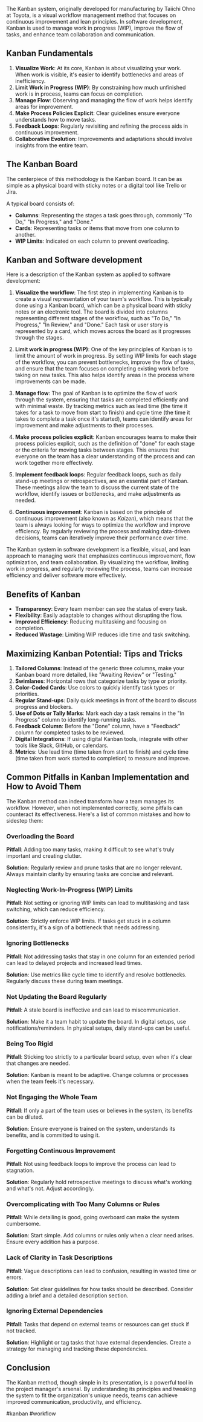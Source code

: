 The Kanban system, originally developed for manufacturing by Taiichi Ohno at Toyota, is a visual workflow management method that focuses on continuous improvement and lean principles. In software development, Kanban is used to manage work in progress (WIP), improve the flow of tasks, and enhance team collaboration and communication. 

## Kanban Fundamentals

1. **Visualize Work**: At its core, Kanban is about visualizing your work. When work is visible, it's easier to identify bottlenecks and areas of inefficiency.
2. **Limit Work in Progress (WIP)**: By constraining how much unfinished work is in process, teams can focus on completion.
3. **Manage Flow**: Observing and managing the flow of work helps identify areas for improvement.
4. **Make Process Policies Explicit**: Clear guidelines ensure everyone understands how to move tasks.
5. **Feedback Loops**: Regularly revisiting and refining the process aids in continuous improvement.
6. **Collaborative Evolution**: Improvements and adaptations should involve insights from the entire team.

## The Kanban Board

The centerpiece of this methodology is the Kanban board. It can be as simple as a physical board with sticky notes or a digital tool like Trello or Jira.

A typical board consists of:

- **Columns**: Representing the stages a task goes through, commonly "To Do," "In Progress," and "Done."
- **Cards**: Representing tasks or items that move from one column to another.
- **WIP Limits**: Indicated on each column to prevent overloading.

## Kanban and Software development

Here is a description of the Kanban system as applied to software development:

1. **Visualize the workflow**: The first step in implementing Kanban is to create a visual representation of your team's workflow. This is typically done using a Kanban board, which can be a physical board with sticky notes or an electronic tool. The board is divided into columns representing different stages of the workflow, such as "To Do," "In Progress," "In Review," and "Done." Each task or user story is represented by a card, which moves across the board as it progresses through the stages.

2. **Limit work in progress (WIP)**: One of the key principles of Kanban is to limit the amount of work in progress. By setting WIP limits for each stage of the workflow, you can prevent bottlenecks, improve the flow of tasks, and ensure that the team focuses on completing existing work before taking on new tasks. This also helps identify areas in the process where improvements can be made.

3. **Manage flow**: The goal of Kanban is to optimize the flow of work through the system, ensuring that tasks are completed efficiently and with minimal waste. By tracking metrics such as lead time (the time it takes for a task to move from start to finish) and cycle time (the time it takes to complete a task once it's started), teams can identify areas for improvement and make adjustments to their processes.

4. **Make process policies explicit**: Kanban encourages teams to make their process policies explicit, such as the definition of "done" for each stage or the criteria for moving tasks between stages. This ensures that everyone on the team has a clear understanding of the process and can work together more effectively.

5. **Implement feedback loops**: Regular feedback loops, such as daily stand-up meetings or retrospectives, are an essential part of Kanban. These meetings allow the team to discuss the current state of the workflow, identify issues or bottlenecks, and make adjustments as needed.

6. **Continuous improvement**: Kanban is based on the principle of continuous improvement (also known as *Kaizen*), which means that the team is always looking for ways to optimize the workflow and improve efficiency. By regularly reviewing the process and making data-driven decisions, teams can iteratively improve their performance over time.

The Kanban system in software development is a flexible, visual, and lean approach to managing work that emphasizes continuous improvement, flow optimization, and team collaboration. By visualizing the workflow, limiting work in progress, and regularly reviewing the process, teams can increase efficiency and deliver software more effectively.

## Benefits of Kanban

- **Transparency**: Every team member can see the status of every task.
- **Flexibility**: Easily adaptable to changes without disrupting the flow.
- **Improved Efficiency**: Reducing multitasking and focusing on completion.
- **Reduced Wastage**: Limiting WIP reduces idle time and task switching.

## Maximizing Kanban Potential: Tips and Tricks

1. **Tailored Columns**: Instead of the generic three columns, make your Kanban board more detailed, like "Awaiting Review" or "Testing."
2. **Swimlanes**: Horizontal rows that categorize tasks by type or priority.
3. **Color-Coded Cards**: Use colors to quickly identify task types or priorities.
4. **Regular Stand-ups**: Daily quick meetings in front of the board to discuss progress and blockers.
5. **Use of Dots or Tally Marks**: Mark each day a task remains in the "In Progress" column to identify long-running tasks.
6. **Feedback Column**: Before the "Done" column, have a "Feedback" column for completed tasks to be reviewed.
7. **Digital Integrations**: If using digital Kanban tools, integrate with other tools like Slack, GitHub, or calendars.
8. **Metrics**: Use lead time (time taken from start to finish) and cycle time (time taken from work started to completion) to measure and improve.


## Common Pitfalls in Kanban Implementation and How to Avoid Them

The Kanban method can indeed transform how a team manages its workflow. However, when not implemented correctly, some pitfalls can counteract its effectiveness. Here's a list of common mistakes and how to sidestep them:

### Overloading the Board

**Pitfall**: Adding too many tasks, making it difficult to see what's truly important and creating clutter.

**Solution**: Regularly review and prune tasks that are no longer relevant. Always maintain clarity by ensuring tasks are concise and relevant.

### Neglecting Work-In-Progress (WIP) Limits

**Pitfall**: Not setting or ignoring WIP limits can lead to multitasking and task switching, which can reduce efficiency.

**Solution**: Strictly enforce WIP limits. If tasks get stuck in a column consistently, it's a sign of a bottleneck that needs addressing.

### Ignoring Bottlenecks

**Pitfall**: Not addressing tasks that stay in one column for an extended period can lead to delayed projects and increased lead times.

**Solution**: Use metrics like cycle time to identify and resolve bottlenecks. Regularly discuss these during team meetings.

### Not Updating the Board Regularly

**Pitfall**: A stale board is ineffective and can lead to miscommunication.

**Solution**: Make it a team habit to update the board. In digital setups, use notifications/reminders. In physical setups, daily stand-ups can be useful.

### Being Too Rigid

**Pitfall**: Sticking too strictly to a particular board setup, even when it's clear that changes are needed.

**Solution**: Kanban is meant to be adaptive. Change columns or processes when the team feels it's necessary.

### Not Engaging the Whole Team

**Pitfall**: If only a part of the team uses or believes in the system, its benefits can be diluted.

**Solution**: Ensure everyone is trained on the system, understands its benefits, and is committed to using it.

### Forgetting Continuous Improvement

**Pitfall**: Not using feedback loops to improve the process can lead to stagnation.

**Solution**: Regularly hold retrospective meetings to discuss what's working and what's not. Adjust accordingly.

### Overcomplicating with Too Many Columns or Rules

**Pitfall**: While detailing is good, going overboard can make the system cumbersome.

**Solution**: Start simple. Add columns or rules only when a clear need arises. Ensure every addition has a purpose.

### Lack of Clarity in Task Descriptions

**Pitfall**: Vague descriptions can lead to confusion, resulting in wasted time or errors.

**Solution**: Set clear guidelines for how tasks should be described. Consider adding a brief and a detailed description section.

### Ignoring External Dependencies

**Pitfall**: Tasks that depend on external teams or resources can get stuck if not tracked.

**Solution**: Highlight or tag tasks that have external dependencies. Create a strategy for managing and tracking these dependencies.

## Conclusion

The Kanban method, though simple in its presentation, is a powerful tool in the project manager's arsenal. By understanding its principles and tweaking the system to fit the organization's unique needs, teams can achieve improved communication, productivity, and efficiency.

<!-- Keywords -->
#kanban #workflow
<!-- /Keywords -->
